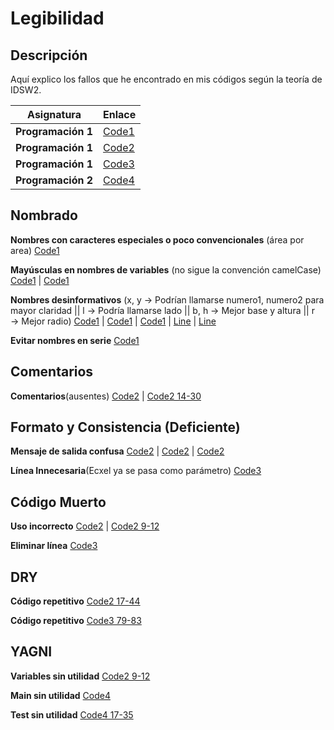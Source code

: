 # Legibilidad

## Descripción
Aquí explico los fallos que he encontrado en mis códigos según la teoría de IDSW2.

| Asignatura       | Enlace |
|------------------|--------|
| **Programación 1** | [Code1](https://github.com/DavidGarciaCosta/prg1-22-23/blob/main/retos/entregas/davidGarcia/adivinar/Entrega2.java) |
| **Programación 1**          | [Code2](https://github.com/DavidGarciaCosta/PRG1-22-23-ExamenParcial/blob/main/entregas/garciaDavid/CarreraDeCamellosdavid.java) |
| **Programación 1**          | [Code3](https://github.com/DavidGarciaCosta/PRG1-22-23-ExamenExtraordinario/blob/main/garciaDavid/VisiCalc.java) |
| **Programación 2**          | [Code4](https://github.com/DavidGarciaCosta/progra2-22-23/tree/main/ejercicios/entregas/davidGarcia/EX000-PooIntroduccion/src) |

## Nombrado

**Nombres con caracteres especiales o poco convencionales** (área por area) [Code1](https://github.com/DavidGarciaCosta/prg1-22-23/blob/365b4b64c858de91ff012acbd813fdefd62fb138/retos/entregas/davidGarcia/adivinar/Entrega2.java#L16)

**Mayúsculas en nombres de variables** (no sigue la convención camelCase) [Code1](https://github.com/DavidGarciaCosta/prg1-22-23/blob/365b4b64c858de91ff012acbd813fdefd62fb138/retos/entregas/davidGarcia/adivinar/Entrega2.java#L25) | [Code1](https://github.com/DavidGarciaCosta/prg1-22-23/blob/365b4b64c858de91ff012acbd813fdefd62fb138/retos/entregas/davidGarcia/adivinar/Entrega2.java#L32)

**Nombres desinformativos** (x, y → Podrían llamarse numero1, numero2 para mayor claridad || l → Podría llamarse lado || b, h → Mejor base y altura || r → Mejor radio) [Code1](https://github.com/DavidGarciaCosta/prg1-22-23/blob/365b4b64c858de91ff012acbd813fdefd62fb138/retos/entregas/davidGarcia/adivinar/Entrega2.java#L9) | [Code1](https://github.com/DavidGarciaCosta/prg1-22-23/blob/365b4b64c858de91ff012acbd813fdefd62fb138/retos/entregas/davidGarcia/adivinar/Entrega2.java#L17) | [Code1](https://github.com/DavidGarciaCosta/prg1-22-23/blob/365b4b64c858de91ff012acbd813fdefd62fb138/retos/entregas/davidGarcia/adivinar/Entrega2.java#L23) | [Line](https://github.com/DavidGarciaCosta/prg1-22-23/blob/365b4b64c858de91ff012acbd813fdefd62fb138/retos/entregas/davidGarcia/adivinar/Entrega2.java#L24) | [Line](https://github.com/DavidGarciaCosta/prg1-22-23/blob/365b4b64c858de91ff012acbd813fdefd62fb138/retos/entregas/davidGarcia/adivinar/Entrega2.java#L30)

**Evitar nombres en serie** [Code1](https://github.com/DavidGarciaCosta/prg1-22-23/blob/365b4b64c858de91ff012acbd813fdefd62fb138/retos/entregas/davidGarcia/adivinar/Entrega2.java#L46)

## Comentarios

**Comentarios**(ausentes) [Code2](https://github.com/DavidGarciaCosta/PRG1-22-23-ExamenParcial/blob/44e7e7c1217a9f49065cddfe440bb96008c30852/entregas/garciaDavid/CarreraDeCamellosdavid.java#L15) | [Code2 14-30](https://github.com/DavidGarciaCosta/PRG1-22-23-ExamenParcial/blob/44e7e7c1217a9f49065cddfe440bb96008c30852/entregas/garciaDavid/CarreraDeCamellosdavid.java#L17)

## Formato y Consistencia (Deficiente)

**Mensaje de salida confusa** [Code2](https://github.com/DavidGarciaCosta/PRG1-22-23-ExamenParcial/blob/44e7e7c1217a9f49065cddfe440bb96008c30852/entregas/garciaDavid/CarreraDeCamellosdavid.java#L13) | [Code2](https://github.com/DavidGarciaCosta/PRG1-22-23-ExamenParcial/blob/44e7e7c1217a9f49065cddfe440bb96008c30852/entregas/garciaDavid/CarreraDeCamellosdavid.java#L45) | [Code2](https://github.com/DavidGarciaCosta/PRG1-22-23-ExamenParcial/blob/44e7e7c1217a9f49065cddfe440bb96008c30852/entregas/garciaDavid/CarreraDeCamellosdavid.java#L46)

**Línea Innecesaria**(Ecxel ya se pasa como parámetro) [Code3](https://github.com/DavidGarciaCosta/PRG1-22-23-ExamenExtraordinario/blob/8e999f8ea5442e3857fe7cf2a5b393e9b176e649/garciaDavid/VisiCalc.java#L86)

## Código Muerto 

**Uso incorrecto** [Code2](https://github.com/DavidGarciaCosta/PRG1-22-23-ExamenParcial/blob/44e7e7c1217a9f49065cddfe440bb96008c30852/entregas/garciaDavid/CarreraDeCamellosdavid.java#L5) | [Code2 9-12](https://github.com/DavidGarciaCosta/PRG1-22-23-ExamenParcial/blob/44e7e7c1217a9f49065cddfe440bb96008c30852/entregas/garciaDavid/CarreraDeCamellosdavid.java#L9)

**Eliminar línea** [Code3](https://github.com/DavidGarciaCosta/PRG1-22-23-ExamenExtraordinario/blob/8e999f8ea5442e3857fe7cf2a5b393e9b176e649/garciaDavid/VisiCalc.java#L86)

## DRY

**Código repetitivo** [Code2 17-44](https://github.com/DavidGarciaCosta/PRG1-22-23-ExamenParcial/blob/44e7e7c1217a9f49065cddfe440bb96008c30852/entregas/garciaDavid/CarreraDeCamellosdavid.java#L17)

**Código repetitivo** [Code3 79-83](https://github.com/DavidGarciaCosta/PRG1-22-23-ExamenExtraordinario/blob/8e999f8ea5442e3857fe7cf2a5b393e9b176e649/garciaDavid/VisiCalc.java#L79)

## YAGNI

**Variables sin utilidad** [Code2 9-12](https://github.com/DavidGarciaCosta/PRG1-22-23-ExamenParcial/blob/44e7e7c1217a9f49065cddfe440bb96008c30852/entregas/garciaDavid/CarreraDeCamellosdavid.java#L9)

**Main sin utilidad** [Code4](https://github.com/DavidGarciaCosta/progra2-22-23/blob/main/ejercicios/entregas/davidGarcia/EX000-PooIntroduccion/src/Main.java)

**Test sin utilidad** [Code4 17-35](https://github.com/DavidGarciaCosta/progra2-22-23/blob/e05244509481f4a6dfd344b11fab1c0d648fe0c8/ejercicios/entregas/davidGarcia/EX000-PooIntroduccion/src/BankAccountTest.java#L17)